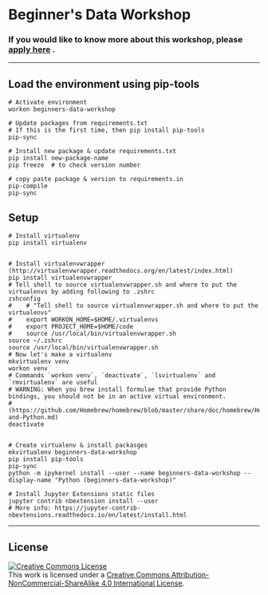 # Beginner's Data Workshop

### If you would like to know more about this workshop, please [apply here](https://forms.gle/t5F6iXLsqeNszt3aA) .

---

## Load the environment using pip-tools
```
# Activate environment
workon beginners-data-workshop

# Update packages from requirements.txt
# If this is the first time, then pip install pip-tools
pip-sync
 
# Install new package & update requirements.txt
pip install new-package-name
pip freeze  # to check version number

# copy paste package & version to requirements.in
pip-compile
pip-sync
```

## Setup
```
# Install virtualenv
pip install virtualenv


# Install virtualenvwrapper (http://virtualenvwrapper.readthedocs.org/en/latest/index.html)
pip install virtualenvwrapper
# Tell shell to source virtualenvwrapper.sh and where to put the virtualenvs by adding following to .zshrc
zshconfig
#    # "Tell shell to source virtualenvwrapper.sh and where to put the virtualenvs"
#    export WORKON_HOME=$HOME/.virtualenvs
#    export PROJECT_HOME=$HOME/code
#    source /usr/local/bin/virtualenvwrapper.sh
source ~/.zshrc
source /usr/local/bin/virtualenvwrapper.sh
# Now let's make a virtualenv
mkvirtualenv venv
workon venv
# Commands `workon venv`, `deactivate`, `lsvirtualenv` and `rmvirtualenv` are useful
# WARNING: When you brew install formulae that provide Python bindings, you should not be in an active virtual environment.
# (https://github.com/Homebrew/homebrew/blob/master/share/doc/homebrew/Homebrew-and-Python.md)
deactivate


# Create virtualenv & install packasges
mkvirtualenv beginners-data-workshop
pip install pip-tools
pip-sync
python -m ipykernel install --user --name beginners-data-workshop --display-name "Python (beginners-data-workshop)"

# Install Jupyter Extensions static files
jupyter contrib nbextension install --user
# More info: https://jupyter-contrib-nbextensions.readthedocs.io/en/latest/install.html
```

---

## License

<a rel="license" href="http://creativecommons.org/licenses/by-nc-sa/4.0/"><img alt="Creative Commons License" style="border-width:0" src="https://i.creativecommons.org/l/by-nc-sa/4.0/88x31.png" /></a><br />This work is licensed under a <a rel="license" href="http://creativecommons.org/licenses/by-nc-sa/4.0/">Creative Commons Attribution-NonCommercial-ShareAlike 4.0 International License</a>.

